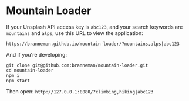 # Mountain Loader

If your Unsplash API access key is `abc123`, and your search keywords are `mountains` and `alps`, use this URL to view the application:

```
https://branneman.github.io/mountain-loader/?mountains,alps|abc123
```

And if you're developing:

```
git clone git@github.com:branneman/mountain-loader.git
cd mountain-loader
npm i
npm start
```

Then open: `http://127.0.0.1:8080/?climbing,hiking|abc123`
